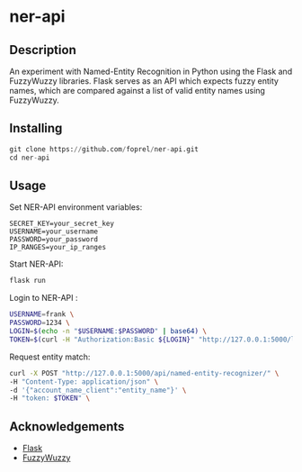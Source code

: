 # ner-api

## Description
An experiment with Named-Entity Recognition in Python using the Flask and FuzzyWuzzy libraries. Flask serves as an API which expects fuzzy entity names, which are compared against a list of valid entity names using FuzzyWuzzy.

## Installing
```python
git clone https://github.com/foprel/ner-api.git
cd ner-api
```

## Usage
Set NER-API environment variables:
```
SECRET_KEY=your_secret_key
USERNAME=your_username
PASSWORD=your_password
IP_RANGES=your_ip_ranges
```

Start NER-API:
```python
flask run
```

Login to NER-API :
```bash
USERNAME=frank \
PASSWORD=1234 \
LOGIN=$(echo -n "$USERNAME:$PASSWORD" | base64) \
TOKEN=$(curl -H "Authorization:Basic ${LOGIN}" "http://127.0.0.1:5000/login" | jq -r ".token") \
```

Request entity match:
```bash
curl -X POST "http://127.0.0.1:5000/api/named-entity-recognizer/" \
-H "Content-Type: application/json" \
-d '{"account_name_client":"entity_name"}' \
-H "token: $TOKEN" \
```

## Acknowledgements
* [Flask](https://flask.palletsprojects.com/)
* [FuzzyWuzzy](https://pypi.org/project/fuzzywuzzy/)